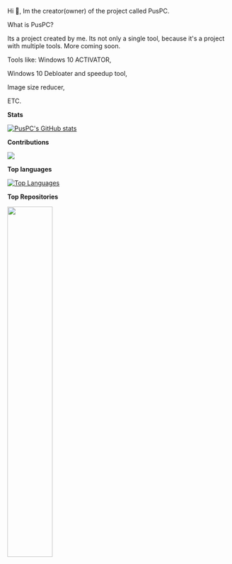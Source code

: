 <p>Hi 👋, Im the creator(owner) of the project called PusPC.</p>

<p>What is PusPC?</p>

<p>Its a project created by me. Its not only a single tool, because it's a project with multiple tools. More coming soon.</p>

<p>Tools like: Windows 10 ACTIVATOR,</p>
<p>Windows 10 Debloater and speedup tool,</p>
<p>Image size reducer,</p>
<p>ETC.</p>
<p></p>
<b>Stats</b>

<a href="http://www.github.com/PusPC"><img src="https://github-readme-stats.vercel.app/api?username=PusPC&show_icons=true&hide=&count_private=true&title_color=0891b2&text_color=ffffff&icon_color=0891b2&bg_color=1c1917&hide_border=true&show_icons=true" alt="PusPC's GitHub stats" /></a>
<p></p>

<b>Contributions</b>

<a href="http://www.github.com/PusPC"><img src="https://github-readme-streak-stats.herokuapp.com/?user=PusPC&stroke=ffffff&background=1c1917&ring=0891b2&fire=0891b2&currStreakNum=ffffff&currStreakLabel=0891b2&sideNums=ffffff&sideLabels=ffffff&dates=ffffff&hide_border=true" /></a>
<p></p>

<b>Top languages</b>

<a href="https://github.com/PusPC" align="left"><img src="https://github-readme-stats.vercel.app/api/top-langs/?username=PusPC&langs_count=10&title_color=0891b2&text_color=ffffff&icon_color=0891b2&bg_color=1c1917&hide_border=true&locale=en&custom_title=Top%20%Languages" alt="Top Languages" /></a>
<p></p>

<b>Top Repositories</b>

<div width="100%" align="center"><a href="https://github.com/PusPC/Pus" align="left"><img align="left" width="45%" src="https://github-readme-stats.vercel.app/api/pin/?username=PusPC&repo=Pus&title_color=0891b2&text_color=ffffff&icon_color=0891b2&bg_color=1c1917&hide_border=true&locale=en" /></a></div><br /><br /><br /><br /><br /><br /><br />
<!--
**PusPC/PusPC** is a ✨ _special_ ✨ repository because its `README.md` (this file) appears on your GitHub profile.

Here are some ideas to get you started:

- 🔭 I’m currently working on ...
- 🌱 I’m currently learning ...
- 👯 I’m looking to collaborate on ...
- 🤔 I’m looking for help with ...
- 💬 Ask me about ...
- 📫 How to reach me: ...
- 😄 Pronouns: ...
- ⚡ Fun fact: ...
-->
